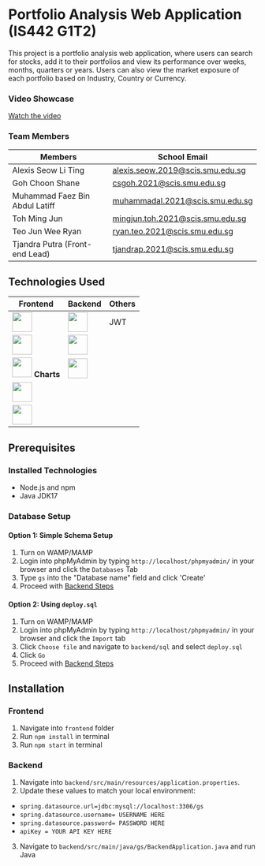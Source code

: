 # Portfolio Analysis Web Application (IS442 G1T2)

This project is a portfolio analysis web application, where users can search for stocks, add it to their portfolios and view its performance over weeks, months, quarters or years. Users can also view the market exposure of each portfolio based on Industry, Country or Currency.

### Video Showcase
[Watch the video](https://www.youtube.com/watch?v=bpvDhF9ldK8)

### Team Members

| Members               | School Email     | 
| --------------------- | ---------------- |
| Alexis Seow Li Ting | alexis.seow.2019@scis.smu.edu.sg | 
| Goh Choon Shane     | csgoh.2021@scis.smu.edu.sg | 
| Muhammad Faez Bin Abdul Latiff | muhammadal.2021@scis.smu.edu.sg | 
| Toh Ming Jun | mingjun.toh.2021@scis.smu.edu.sg | 
| Teo Jun Wee Ryan | ryan.teo.2021@scis.smu.edu.sg | 
| Tjandra Putra (Front-end Lead) | tjandrap.2021@scis.smu.edu.sg  | 

## Technologies Used

| Frontend               | Backend   | Others |
| --------------------- | ---------------- | ----- | 
|  <img width="40px" src="https://cdn.jsdelivr.net/gh/devicons/devicon/icons/react/react-original.svg" /> | <img width="40px" src="https://cdn.jsdelivr.net/gh/devicons/devicon/icons/java/java-original-wordmark.svg" /> | JWT |
|  <img width="40px" src="https://cdn.jsdelivr.net/gh/devicons/devicon/icons/materialui/materialui-original.svg" /> |  <img width="40px" src="https://cdn.jsdelivr.net/gh/devicons/devicon/icons/spring/spring-original-wordmark.svg" />
|  <img width="40px" src="https://cdn.jsdelivr.net/gh/devicons/devicon/icons/google/google-original.svg" /> <b> Charts </b> |  <img width="40px" src="https://cdn.jsdelivr.net/gh/devicons/devicon/icons/mysql/mysql-original-wordmark.svg" />     
|  <img width="40px" src="https://cdn.jsdelivr.net/gh/devicons/devicon/icons/redux/redux-original.svg" />
|  <img width="40px" src="https://cdn.jsdelivr.net/gh/devicons/devicon/icons/javascript/javascript-original.svg" />

## Prerequisites
### Installed Technologies
- Node.js and npm
- Java JDK17

### Database Setup
#### Option 1: Simple Schema Setup
1. Turn on WAMP/MAMP
2. Login into phpMyAdmin by typing `http://localhost/phpmyadmin/` in your browser and click the `Databases` Tab
3. Type `gs` into the "Database name" field and click 'Create'
4. Proceed with <a href="#backend">Backend Steps</a>

#### Option 2: Using `deploy.sql`
1. Turn on WAMP/MAMP
2. Login into phpMyAdmin by typing `http://localhost/phpmyadmin/` in your browser and click the `Import` tab
3. Click `Choose file` and navigate to `backend/sql` and select `deploy.sql`
4. Click `Go`
5. Proceed with <a href="#backend">Backend Steps</a>

## Installation

### Frontend
1. Navigate into `frontend` folder 
2. Run `npm install` in terminal
3. Run `npm start` in terminal
   
### Backend
1. Navigate into `backend/src/main/resources/application.properties`.
2. Update these values to match your local environment:
  - `spring.datasource.url=jdbc:mysql://localhost:3306/gs`
  - `spring.datasource.username= USERNAME HERE`
  - `spring.datasource.password= PASSWORD HERE`
  - `apiKey = YOUR API KEY HERE`
3. Navigate to `backend/src/main/java/gs/BackendApplication.java` and run Java
